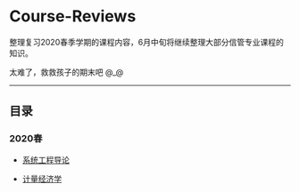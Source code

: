 # Course-Reviews

整理复习2020春季学期的课程内容，6月中旬将继续整理大部分信管专业课程的知识。

太难了，救救孩子的期末吧 @_@

---

## 目录

### 2020春

- [系统工程导论](2020-spring/Intro_to_System_Engineering.md)

- [计量经济学](2020-spring/Econometrics.md)

